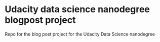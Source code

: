 # Udacity data science nanodegree blogpost project #
Repo for the blog post project for the Udacity Data Science nanodegree
